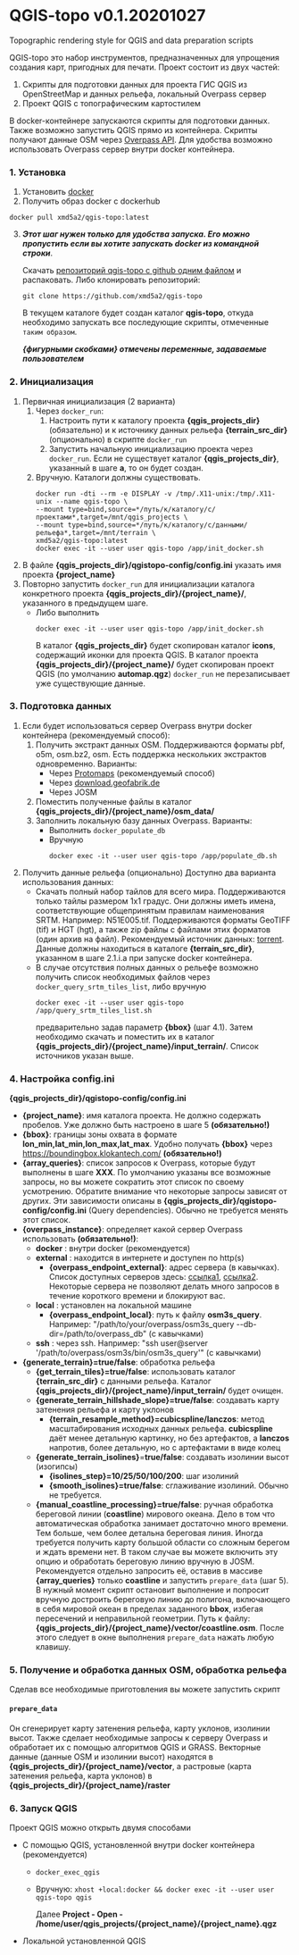 QGIS-topo v0.1.20201027
================

Topographic rendering style for QGIS and data preparation scripts

QGIS-topo это набор инструментов, предназначенных для упрощения создания карт, пригодных для печати.
Проект состоит из двух частей:

1. Скрипты для подготовки данных для проекта ГИС QGIS из OpenStreetMap и данных рельефа, локальный Overpass сервер
2. Проект QGIS с топографическим картостилем

В docker-контейнере запускаются скрипты для подготовки данных. Также возможно запустить QGIS прямо из контейнера. Скрипты получают данные OSM через [Overpass API](https://wiki.openstreetmap.org/wiki/RU:Overpass_API). Для удобства возможно использовать Overpass сервер внутри docker контейнера.

### 1. Установка
  1. Установить [docker](https://docs.docker.com/get-docker/)
  2. Получить образ docker с dockerhub
   ```
   docker pull xmd5a2/qgis-topo:latest
   ```
  3. _**Этот шаг нужен только для удобства запуска. Его можно пропустить если вы хотите запускать docker из командной строки**_.

     Скачать [репозиторий qgis-topo с github одним файлом](https://github.com/xmd5a2/qgis-topo/archive/master.zip) и распаковать.
     Либо клонировать репозиторий:
     ```
     git clone https://github.com/xmd5a2/qgis-topo
     ```
     В текущем каталоге будет создан каталог **qgis-topo**, откуда необходимо запускать все последующие скрипты, отмеченные `таким образом`. 
      
      _**{фигурными скобками} отмечены переменные, задаваемые пользователем**_
      
### 2. Инициализация
   1. Первичная инициализация (2 варианта)
      1. Через `docker_run`:
         1. Настроить пути к каталогу проекта **{qgis_projects_dir}** (обязательно) и к источнику данных рельефа **{terrain_src_dir}** (опционально) в скрипте `docker_run`
         2. Запустить начальную инициализацию проекта через `docker_run`.
         Если не существует каталог **{qgis_projects_dir}**, указанный в шаге **a**, то он будет создан.
      2. Вручную. Каталоги должны существовать.
         ```
         docker run -dti --rm -e DISPLAY -v /tmp/.X11-unix:/tmp/.X11-unix --name qgis-topo \
         --mount type=bind,source=*/путь/к/каталогу/с/проектами*,target=/mnt/qgis_projects \
         --mount type=bind,source=*/путь/к/каталогу/с/данными/рельефа*,target=/mnt/terrain \
         xmd5a2/qgis-topo:latest
         docker exec -it --user user qgis-topo /app/init_docker.sh
         ```
   2. В файле **{qgis_projects_dir}/qgistopo-config/config.ini** указать имя проекта **{project_name}**
   3. Повторно запустить `docker_run` для инициализации каталога конкретного проекта **{qgis_projects_dir}/{project_name}/**, указанного в предыдущем шаге.
      * Либо выполнить
        ```
        docker exec -it --user user qgis-topo /app/init_docker.sh
        ``` 
        В каталог **{qgis_projects_dir}** будет скопирован каталог **icons**, содержащий иконки для проекта QGIS.
        В каталог проекта **{qgis_projects_dir}/{project_name}/** будет скопирован проект QGIS (по умолчанию **automap.qgz**)
        `docker_run` не перезаписывает уже существующие данные.
### 3. Подготовка данных
   1. Если будет использоваться сервер Overpass внутри docker контейнера (рекомендуемый способ):
      1. Получить экстракт данных OSM. Поддерживаются форматы pbf, o5m, osm.bz2, osm. Есть поддержка нескольких экстрактов одновременно. Варианты:
         * Через [Protomaps](https://protomaps.com/) (рекомендуемый способ)
         * Через [download.geofabrik.de](https://download.geofabrik.de/)
         * Через JOSM
      2. Поместить полученные файлы в каталог **{qgis_projects_dir}/{project_name}/osm_data/**
      3. Заполнить локальную базу данных Overpass. Варианты:
         * Выполнить `docker_populate_db`
         * Вручную
           ```
           docker exec -it --user user qgis-topo /app/populate_db.sh
           ```
   2. Получить данные рельефа (опционально)
      Доступно два варианта использования данных:
      * Скачать полный набор тайлов для всего мира. Поддерживаются только тайлы размером 1х1 градус. Они должны иметь имена, соответствующие общепринятым правилам наименования SRTM. Например: N51E005.tif. Поддерживаются форматы GeoTIFF (tif) и HGT (hgt), а также zip файлы с файлами этих форматов (один архив на файл). Рекомендуемый источник данных: [torrent](https://rutracker.org/forum/viewtopic.php?t=5393970). Данные должны находиться в каталоге **{terrain_src_dir}**, указанном в шаге 2.1.i.a при запуске docker контейнера.
      * В случае отсутствия полных данных о рельефе возможно получить список необходимых файлов через `docker_query_srtm_tiles_list`, либо вручную
        ```
        docker exec -it --user user qgis-topo /app/query_srtm_tiles_list.sh
        ```
        предварительно задав параметр **{bbox}** (шаг 4.1). Затем необходимо скачать и поместить их в каталог **{qgis_projects_dir}/{project_name}/input_terrain/**. Список источников указан выше.

### 4. Настройка **config.ini**
  **{qgis_projects_dir}/qgistopo-config/config.ini**
   * **{project_name}**: имя каталога проекта. Не должно содержать пробелов. Уже должно быть настроено в шаге 5 **(обязательно!)**
   * **{bbox}**: границы зоны охвата в формате **lon_min,lat_min,lon_max,lat_max**. Удобно получать **{bbox}** через https://boundingbox.klokantech.com/ **(обязательно!)**
   * **{array_queries}**: список запросов к Overpass, которые будут выполнены в шаге **ХХХ**. По умолчанию указаны все возможные запросы, но вы можете сократить этот список по своему усмотрению. Обратите внимание что некоторые запросы зависят от других. Эти зависимости описаны в **{qgis_projects_dir}/qgistopo-config/config.ini** (Query dependencies). Обычно не требуется менять этот список.
   * **{overpass_instance}**: определяет какой сервер Overpass использовать **(обязательно!)**:
      * **docker** : внутри docker (рекомендуется)
      * **external** : находится в интернете и доступен по http(s)
        * **{overpass_endpoint_external}**: адрес сервера (в кавычках). Список доступных серверов здесь: [ссылка1](https://wiki.openstreetmap.org/wiki/Overpass_API#Public_Overpass_API_instances), [ссылка2](https://wiki.openstreetmap.org/wiki/RU:Overpass_API#.D0.92.D0.B2.D0.B5.D0.B4.D0.B5.D0.BD.D0.B8.D0.B5). Некоторые сервера не позволяют делать много запросов в течение короткого времени и блокируют вас.
      * **local** : установлен на локальной машине
        * **{overpass_endpoint_local}**: путь к файлу **osm3s_query**. Например: "/path/to/your/overpass/osm3s_query --db-dir=/path/to/overpass_db" (с кавычками)
      * **ssh** : через ssh. Например: "ssh user@server '/path/to/overpass/osm3s/bin/osm3s_query'" (с кавычками)
   * **{generate_terrain}=true/false**: обработка рельефа
      * **{get_terrain_tiles}=true/false**: использовать каталог **{terrain_src_dir}** с данными рельефа. Каталог **{qgis_projects_dir}/{project_name}/input_terrain/** будет очищен.
      * **{generate_terrain_hillshade_slope}=true/false**: создавать карту затенения рельефа и карту уклонов
        * **{terrain_resample_method}=cubicspline/lanczos**: метод масштабирования исходных данных рельефа. **cubicspline** даёт менее детальную картинку, но без артефактов, а **lanczos** напротив, более детальную, но с артефактами в виде колец
      * **{generate_terrain_isolines}**=**true/false**: создавать изолинии высот (изогипсы)
        * **{isolines_step}=10/25/50/100/200**: шаг изолиний
        * **{smooth_isolines}=true/false**: сглаживание изолиний. Обычно не требуется.
      * **{manual_coastline_processing}=true/false**: ручная обработка береговой линии (**coastline**) мирового океана. Дело в том что автоматическая обработка занимает достаточно много времени. Тем больше, чем более детальна береговая линия. Иногда требуется получить карту большой области со сложным берегом и ждать времени нет. В таком случае вы можете включить эту опцию и обработать береговую линию вручную в JOSM. Рекомендуется отдельно запросить её, оставив в массиве **{array_queries}** только **coastline** и запустить `prepare_data` (шаг 5). В нужный момент скрипт остановит выполнение и попросит вручную достроить береговую линию до полигона, включающего в себя мировой океан в пределах заданного **bbox**, избегая пересечений и неправильной геометрии. Путь к файлу: **{qgis_projects_dir}/{project_name}/vector/coastline.osm**. После этого следует в окне выполнения `prepare_data` нажать любую клавишу.

### 5. Получение и обработка данных OSM, обработка рельефа
  Сделав все необходимые приготовления вы можете запустить скрипт
  ####    `prepare_data`
  Он сгенерирует карту затенения рельефа, карту уклонов, изолинии высот. Также сделает необходимые запросы к серверу Overpass и обработает их с помощью алгоритмов QGIS и GRASS. Векторные данные (данные OSM и изолинии высот) находятся в **{qgis_projects_dir}/{project_name}/vector**, а растровые (карта затенения рельефа, карта уклонов) в **{qgis_projects_dir}/{project_name}/raster**

### 6. Запуск QGIS
  Проект QGIS можно открыть двумя способами
  * С помощью QGIS, установленной внутри docker контейнера (рекомендуется)
    * `docker_exec_qgis`
    * Вручную: `xhost +local:docker && docker exec -it --user user qgis-topo qgis`
    
      Далее **Project - Open - /home/user/qgis_projects/{project_name}/{project_name}.qgz**
  * Локальной установленной QGIS

